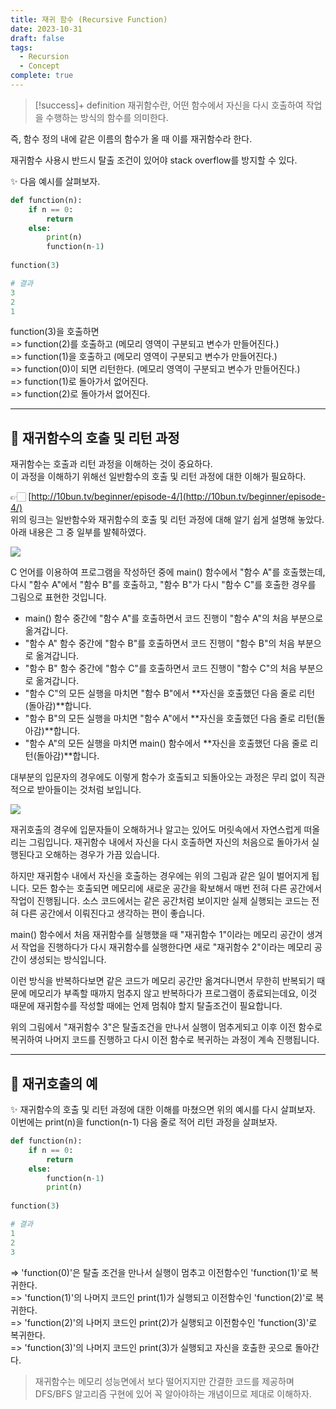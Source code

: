 ```yaml
---
title: 재귀 함수 (Recursive Function)
date: 2023-10-31
draft: false
tags:
  - Recursion
  - Concept
complete: true
---
```


> [!success]+ definition
> 재귀함수란, 어떤 함수에서 자신을 다시 호출하여 작업을 수행하는 방식의 함수를 의미한다.  

즉, 함수 정의 내에 같은 이름의 함수가 올 때 이를 재귀함수라 한다.

재귀함수 사용시 반드시 탈출 조건이 있어야 stack overflow를 방지할 수 있다.


✨ 다음 예시를 살펴보자.

```python
def function(n):
    if n == 0:
        return
    else:
        print(n)
        function(n-1)
    
function(3)

# 결과
3
2  
1  
```

function(3)을 호출하면  
=> function(2)를 호출하고 (메모리 영역이 구분되고 변수가 만들어진다.)  
=> function(1)을 호출하고 (메모리 영역이 구분되고 변수가 만들어진다.)  
=> function(0)이 되면 리턴한다. (메모리 영역이 구분되고 변수가 만들어진다.)  
=> function(1)로 돌아가서 없어진다.  
=> function(2)로 돌아가서 없어진다.

  

---

## 📌 재귀함수의 호출 및 리턴 과정

재귀함수는 호출과 리턴 과정을 이해하는 것이 중요하다.  
이 과정을 이해하기 위해선 일반함수의 호출 및 리턴 과정에 대한 이해가 필요하다.

👉🏻 [http://10bun.tv/beginner/episode-4/](http://10bun.tv/beginner/episode-4/)  
위의 링크는 일반함수와 재귀함수의 호출 및 리턴 과정에 대해 알기 쉽게 설명해 놓았다.  
아래 내용은 그 중 일부를 발췌하였다.

![](https://velog.velcdn.com/images%2Ffalling_star3%2Fpost%2Ffac1f50c-155b-47eb-b720-bd1623188b15%2Fpic-1.fbffa400.png)

C 언어를 이용하여 프로그램을 작성하던 중에 main() 함수에서 "함수 A"를 호출했는데, 다시 "함수 A"에서 "함수 B"를 호출하고, "함수 B"가 다시 "함수 C"를 호출한 경우를 그림으로 표현한 것입니다.

- main() 함수 중간에 "함수 A"를 호출하면서 코드 진행이 "함수 A"의 처음 부분으로 옮겨갑니다.
- "함수 A" 함수 중간에 "함수 B"를 호출하면서 코드 진행이 "함수 B"의 처음 부분으로 옮겨갑니다.
- "함수 B" 함수 중간에 "함수 C"를 호출하면서 코드 진행이 "함수 C"의 처음 부분으로 옮겨갑니다.
- "함수 C"의 모든 실행을 마치면 "함수 B"에서 **자신을 호출했던 다음 줄로 리턴(돌아감)**합니다.
- "함수 B"의 모든 실행을 마치면 "함수 A"에서 **자신을 호출했던 다음 줄로 리턴(돌아감)**합니다.
- "함수 A"의 모든 실행을 마치면 main() 함수에서 **자신을 호출했던 다음 줄로 리턴(돌아감)**합니다.

대부분의 입문자의 경우에도 이렇게 함수가 호출되고 되돌아오는 과정은 무리 없이 직관적으로 받아들이는 것처럼 보입니다.

![](https://velog.velcdn.com/images%2Ffalling_star3%2Fpost%2Ff613d1ed-d6c7-4c9d-8086-db5c8fce4c16%2Fpic-3.15b299dc.png)

재귀호출의 경우에 입문자들이 오해하거나 알고는 있어도 머릿속에서 자연스럽게 떠올리는 그림입니다. 재귀함수 내에서 자신을 다시 호출하면 자신의 처음으로 돌아가서 실행된다고 오해하는 경우가 가끔 있습니다.

하지만 재귀함수 내에서 자신을 호출하는 경우에는 위의 그림과 같은 일이 벌어지게 됩니다. 모든 함수는 호출되면 메모리에 새로운 공간을 확보해서 매번 전혀 다른 공간에서 작업이 진행됩니다. 소스 코드에서는 같은 공간처럼 보이지만 실제 실행되는 코드는 전혀 다른 공간에서 이뤄진다고 생각하는 편이 좋습니다.

main() 함수에서 처음 재귀함수를 실행했을 때 "재귀함수 1"이라는 메모리 공간이 생겨서 작업을 진행하다가 다시 재귀함수를 실행한다면 새로 "재귀함수 2"이라는 메모리 공간이 생성되는 방식입니다.

이런 방식을 반복하다보면 같은 코드가 메모리 공간만 옮겨다니면서 무한히 반복되기 때문에 메모리가 부족할 때까지 멈추지 않고 반복하다가 프로그램이 종료되는데요, 이것 때문에 재귀함수를 작성할 때에는 언제 멈춰야 할지 탈출조건이 필요합니다.

위의 그림에서 "재귀함수 3"은 탈출조건을 만나서 실행이 멈추게되고 이후 이전 함수로 복귀하여 나머지 코드를 진행하고 다시 이전 함수로 복귀하는 과정이 계속 진행됩니다.

  

---

## 📌 재귀호출의 예

✨ 재귀함수의 호출 및 리턴 과정에 대한 이해를 마쳤으면 위의 예시를 다시 살펴보자. 이번에는 print(n)을 function(n-1) 다음 줄로 적어 리턴 과정을 살펴보자.

```python
def function(n):
    if n == 0:
        return
    else:
        function(n-1)
        print(n)
    
function(3)

# 결과
1
2
3
```

=> 'function(0)'은 탈출 조건을 만나서 실행이 멈추고 이전함수인 'function(1)'로 복귀한다.  
=> 'function(1)'의 나머지 코드인 print(1)가 실행되고 이전함수인 'function(2)'로 복귀한다.  
=> 'function(2)'의 나머지 코드인 print(2)가 실행되고 이전함수인 'function(3)'로 복귀한다.  
=> 'function(3)'의 나머지 코드인 print(3)가 실행되고 자신을 호출한 곳으로 돌아간다.

> 재귀함수는 메모리 성능면에서 보다 떨어지지만 간결한 코드를 제공하며 DFS/BFS 알고리즘 구현에 있어 꼭 알아야하는 개념이므로 제대로 이해하자.